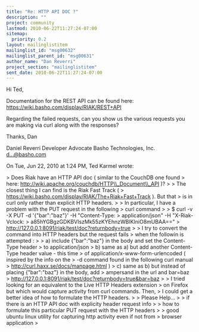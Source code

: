 ```yaml
---
title: "Re: HTTP API DOC ?"
description: ""
project: community
lastmod: 2010-06-22T11:27:24-07:00
sitemap:
  priority: 0.2
layout: mailinglistitem
mailinglist_id: "msg00632"
mailinglist_parent_id: "msg00631"
author_name: "Dan Reverri"
project_section: "mailinglistitem"
sent_date: 2010-06-22T11:27:24-07:00
---
```



Hi Ted,

Documentation for the REST API can be found here:
https://wiki.basho.com/display/RIAK/REST+API


Regarding the failed requests, can you show us the various requests you are
making via curl along with the responses?

Thanks,
Dan

Daniel Reverri
Developer Advocate
Basho Technologies, Inc.
d...@basho.com


On Tue, Jun 22, 2010 at 1:24 PM, Ted Karmel  wrote:

&gt; Does Riak have an HTTP API doc ( similar to the CouchDB one found
&gt; here: http://wiki.apache.org/couchdb/HTTP\\_Document\\_API )?
&gt;
&gt; The closest thing I can find is the Riak Fast Track (
&gt; https://wiki.basho.com/display/RIAK/The+Riak+Fast+Track ). But that
&gt; is in curl only rather than explicit HTTP headers.
&gt;
&gt; In particular, I have a problem with the PUT request in the following
&gt; curl command
&gt;
&gt; $ curl -v -X PUT -d '{"bar":"baz"}' -H "Content-Type:
&gt; application/json" -H "X-Riak-Vclock:
&gt; a85hYGBgzGDKBVIszMk55zKYEhnzWBlKIniO8mUBAA=="
&gt; http://127.0.0.1:8091/riak/test/doc?returnbody=true
&gt;
&gt; I try to convert the command into HTTP headers but the request fails
&gt; when the followin is attempted :
&gt;
&gt; a) include {"bar":"baz"} in the body and set the Content-Type header
&gt; to application/json
&gt; b) same as a) but add another Content-Type header value - this time
&gt; of application/x-www-form-urlencoded ( inspired by the info on the
&gt; -d command found in the following curl manual
&gt; http://curl.haxx.se/docs/manpage.html )
&gt; c) same as b) but instead of placing {"bar":"baz"} in the body, add
&gt; ampersand in the url and bar=baz
&gt; http://127.0.0.1:8091/riak/test/doc?returnbody=true&bar=baz
&gt;
&gt; I tried looking for an equivalent to the Live HTTP Headers extension
&gt; on Firefox but which would capture activity from curl commands. Then,
&gt; I could get a better idea of how to formulate the HTTP headers.
&gt;
&gt; Please Help...
&gt;
&gt; if there is an HTTP API doc with explicity header request info
&gt;
&gt; how to formulate this particular PUT request with the HTTP headers
&gt;
&gt; good ubuntu linux utility for capturing http activity even if not from
&gt; browser application
&gt;


